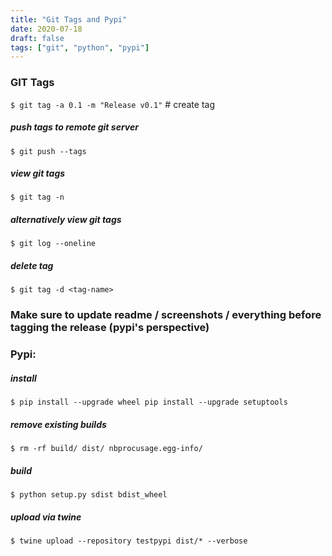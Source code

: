 ```yaml
---
title: "Git Tags and Pypi"
date: 2020-07-18
draft: false
tags: ["git", "python", "pypi"]
---
```


### GIT Tags

`$ git tag -a 0.1 -m "Release v0.1"` # create tag

##### push tags to remote git server

`$ git push --tags`

##### view git tags
`$ git tag -n`

##### alternatively view git tags
`$ git log --oneline`

##### delete tag
`$ git tag -d <tag-name>`

### Make sure to update readme / screenshots / everything before tagging the release (pypi's perspective)

### Pypi:

##### install
`$ pip install --upgrade wheel pip install --upgrade setuptools`

##### remove existing builds

`$ rm -rf build/ dist/ nbprocusage.egg-info/`

##### build
`$ python setup.py sdist bdist_wheel`

##### upload via twine
`$ twine upload --repository testpypi dist/* --verbose`
